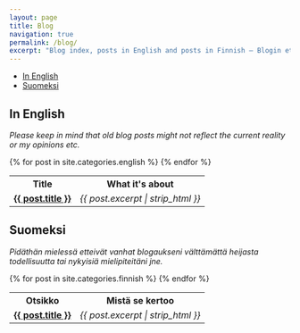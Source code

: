 ```yaml
---
layout: page
title: Blog
navigation: true
permalink: /blog/
excerpt: "Blog index, posts in English and posts in Finnish — Blogin etusivu, postaukset englanniksi ja postaukset suomeksi."
---
```


<!-- START doctoc generated TOC please keep comment here to allow auto update -->
<!-- DON'T EDIT THIS SECTION, INSTEAD RE-RUN doctoc TO UPDATE -->

- [In English](#in-english)
- [Suomeksi](#suomeksi)

<!-- END doctoc generated TOC please keep comment here to allow auto update -->

## In English

_Please keep in mind that old blog posts might not reflect the current
reality or my opinions etc._

<table>
    <tr>
        <th>Title</th>
        <th>What it's about</th>
    </tr>
  {% for post in site.categories.english %}
    <tr>
        <td><strong><a href="{{ post.url }}">{{ post.title }}</a></strong></td>
        <td><em>{{ post.excerpt | strip_html }}</em></td>
    </tr>
  {% endfor %}
</table>

## Suomeksi

_Pidäthän mielessä etteivät vanhat blogaukseni välttämättä heijasta
todellisuutta tai nykyisiä mielipiteitäni jne._

<table>
    <tr>
        <th>Otsikko</th>
        <th>Mistä se kertoo</th>
    </tr>
  {% for post in site.categories.finnish %}
    <tr>
        <td><strong><a href="{{ post.url }}">{{ post.title }}</a></strong></td>
        <td><em>{{ post.excerpt | strip_html }}</em></td>
    </tr>
  {% endfor %}
</table>
